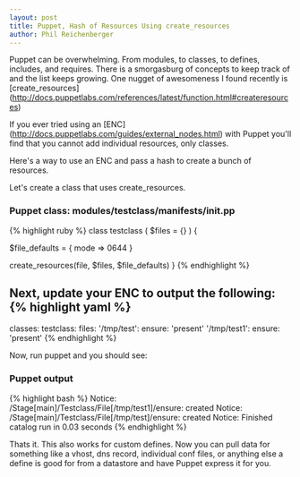 ```yaml
---
layout: post
title: Puppet, Hash of Resources Using create_resources
author: Phil Reichenberger
---
```


Puppet can be overwhelming. From modules, to classes, to defines, includes, 
and requires. There is a smorgasburg of concepts to keep track of and the list 
keeps growing. One nugget of awesomeness I found recently is 
[create_resources] (http://docs.puppetlabs.com/references/latest/function.html#createresources)

If you ever tried using an [ENC] (http://docs.puppetlabs.com/guides/external_nodes.html) with Puppet you'll
find that you cannot add individual resources, only classes.

Here's a way to use an ENC and pass a hash to create a bunch of resources.

Let's create a class that uses create_resources.

### Puppet class: modules/testclass/manifests/init.pp
{% highlight ruby %}
class testclass (
  $files = {}
) {

  $file_defaults = {
    mode  => 0644
  }

  create_resources(file, $files, $file_defaults)
}
{% endhighlight %}

Next, update your ENC to output the following:
{% highlight yaml %}
---
classes:
  testclass:
    files: 
      '/tmp/test':
        ensure: 'present'
      '/tmp/test1':
        ensure: 'present'
{% endhighlight %}

Now, run puppet and you should see:

### Puppet output
{% highlight bash %}
Notice: /Stage[main]/Testclass/File[/tmp/test1]/ensure: created
Notice: /Stage[main]/Testclass/File[/tmp/test]/ensure: created
Notice: Finished catalog run in 0.03 seconds
{% endhighlight %}

Thats it. This also works for custom defines. Now you can pull data for
something like a vhost, dns record, individual conf files, or anything else a
define is good for from a datastore and have Puppet express it for you.
